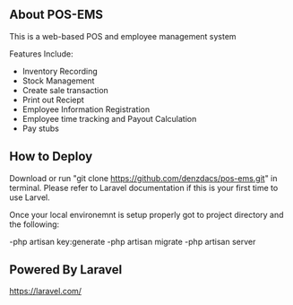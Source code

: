 ## About POS-EMS 

This is a web-based POS and employee management system

Features Include:
- Inventory Recording
- Stock Management
- Create sale transaction
- Print out Reciept
- Employee Information Registration
- Employee time tracking and Payout Calculation
- Pay stubs

## How to Deploy

Download or run "git clone https://github.com/denzdacs/pos-ems.git" in terminal.
Please refer to Laravel documentation if this is your first time to use Larvel.

Once your local environemnt is setup properly got to project directory and the following:

-php artisan key:generate
-php artisan migrate
-php artisan server

## Powered By Laravel 

https://laravel.com/
